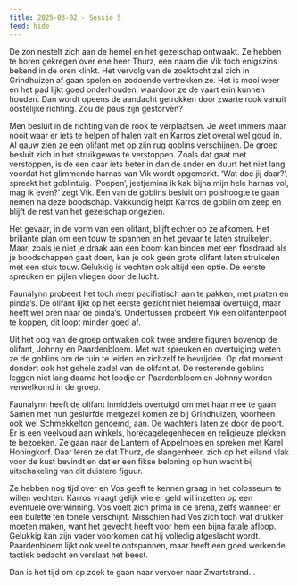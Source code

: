 ```yaml
---
title: 2025-03-02 - Sessie 5
feed: hide
---
```


De zon nestelt zich aan de hemel en het gezelschap ontwaakt. Ze hebben te horen gekregen over ene heer Thurz, een naam die Vik toch enigszins bekend in de oren klinkt. Het vervolg van de zoektocht zal zich in Grindhuizen af gaan spelen en zodoende vertrekken ze. Het is mooi weer en het pad lijkt goed onderhouden, waardoor ze de vaart erin kunnen houden. Dan wordt opeens de aandacht getrokken door zwarte rook vanuit oostelijke richting. Zou de paus zijn gestorven?

Men besluit in de richting van de rook te verplaatsen. Je weet immers maar nooit waar er iets te helpen of halen valt en Karros ziet overal wel goud in. Al gauw zien ze een olifant met op zijn rug goblins verschijnen. De groep besluit zich in het struikgewas te verstoppen. Zoals dat gaat met verstoppen, is de een daar iets beter in dan de ander en duurt het niet lang voordat het glimmende harnas van Vik wordt opgemerkt. ‘Wat doe jij daar?’, spreekt het goblintuig. ‘Poepen’, jeetjemina ik kak bijna mijn hele harnas vol, mag ik even?’ zegt Vik. Een van de goblins besluit om polshoogte te gaan nemen na deze boodschap. Vakkundig helpt Karros de goblin om zeep en blijft de rest van het gezelschap ongezien.

Het gevaar, in de vorm van een olifant, blijft echter op ze afkomen. Het briljante plan om een touw te spannen en het gevaar te laten struikelen. Maar, zoals je niet je draak aan een boom kan binden met een flosdraad als je boodschappen gaat doen, kan je ook geen grote olifant laten struikelen met een stuk touw. Gelukkig is vechten ook altijd een optie. De eerste spreuken en pijlen vliegen door de lucht.

Faunalynn probeert het toch meer pacifistisch aan te pakken, met praten en pinda’s. De olifant lijkt op het eerste gezicht niet helemaal overtuigd, maar heeft wel oren naar de pinda’s. Ondertussen probeert Vik een olifantenpoot te koppen, dit loopt minder goed af. 

Uit het oog van de groep ontwaken ook twee andere figuren bovenop de olifant, Johnny en Paardenbloem. Met wat spreuken en overtuiging weten ze de goblins om de tuin te leiden en zichzelf te bevrijden. Op dat moment dondert ook het gehele zadel van de olifant af. De resterende goblins leggen niet lang daarna het loodje en Paardenbloem en Johnny worden verwelkomd in de groep.

Faunalynn heeft de olifant inmiddels overtuigd om met haar mee te gaan. Samen met hun geslurfde metgezel komen ze bij Grindhuizen, voorheen ook wel Schmekkelton genoemd, aan. De wachters laten ze door de poort. Er is een veelvoud aan winkels, horecagelegenheden en religieuze plekken te bezoeken. Ze gaan naar de Lantern of Appelmoes en spreken met Karel Honingkorf. Daar leren ze dat Thurz, de slangenheer, zich op het eiland vlak voor de kust bevindt en dat er een fikse beloning op hun wacht bij uitschakeling van dit duistere figuur.

Ze hebben nog tijd over en Vos geeft te kennen graag in het colosseum te willen vechten. Karros vraagt gelijk wie er geld wil inzetten op een eventuele overwinning. Vos voelt zich prima in de arena, zelfs wanneer er een bulette ten tonele verschijnt. Misschien had Vos zich toch wat drukker moeten maken, want het gevecht heeft voor hem een bijna fatale afloop. Gelukkig kan zijn vader voorkomen dat hij volledig afgeslacht wordt. Paardenbloem lijkt ook veel te ontspannen, maar heeft een goed werkende tactiek bedacht en verslaat het beest.

Dan is het tijd om op zoek te gaan naar vervoer naar Zwartstrand…

